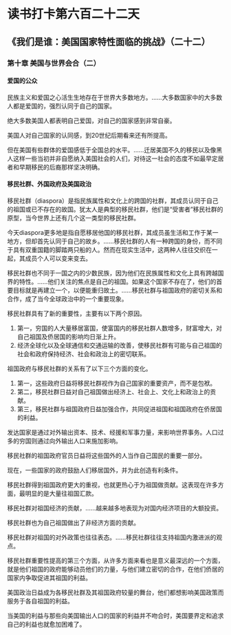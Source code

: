 # 读书打卡第六百二十二天
## 《我们是谁：美国国家特性面临的挑战》（二十二）
### 第十章 美国与世界会合（二）
#### 爱国的公众

民族主义和爱国之心活生生地存在于世界大多数地方。……大多数国家中的大多数人都是爱国的，强烈认同于自己的国家。

绝大多数美国人都表明自己爱国，对自己的国家感到非常自豪。

美国人对自己国家的认同感，到20世纪后期看来还有所提高。

但在美国有些群体的爱国感低于全国总的水平。……迁居美国不久的移民以及像黑人这样一些当初并非自愿纳入美国社会的人们，对待这一社会的态度不如最早定居者和早期移民的后裔那样坚决明确。

#### 移民社群、外国政府及美国政治

移民社群（diaspora）是指民族属性和文化上的跨国的社群，其成员认同于自己的祖国或已不存在的故国。犹太人是典型的移民社群，他们是“受害者”移民社群的原型，当今世界上还有几个这一类型的移民社群。

今天diaspora更多地是指自愿移居他国的移民社群，其成员虽生活和工作于某一地方，但却首先认同于自己的故乡。……移民社群的人有一种跨国的身份，而不同于具有双重国籍的脚踏两只船的人。然而在现实生活中，这两种人往往交织在一起，其成员个人可以变来变去。

移民社群也不同于一国之内的少数民族，因为他们在民族属性和文化上具有跨越国界的特性。……他们关注的焦点是自己的祖国。如果这个国家不存在了，他们的首要目标就是再建立一个，以便能重归故土。……移民社群与祖国政府的密切关系和合作，成了当今全球政治中的一个重要现象。

移民社群具有了新的重要性，主要有以下两个原因。
1. 第一，穷国的人大量移居富国，使富国内的移民社群人数增多，财富增大，对自己祖国及侨居国的影响均日渐上升。
2. 经济全球化以及全球通信和交通运输的改善，使移民社群有可能与自己祖国的社会和政府保持经济、社会和政治上的密切联系。

祖国政府与移民社群的关系有了以下三个方面的变化。
1. 第一，这些政府日益将移民社群视作为自己国家的重要资产，而不是包袱。
2. 第二，移民社群日益对自己祖国做出经济上、社会上、文化上和政治上的贡献。
3. 第三，移民社群与祖国政府日益加强合作，共同促进祖国和祖国政府在侨居国的利益。

发达国家是通过对外输出资本、技术、经援和军事力量，来影响世界事务。人口过多的穷国则通过向外输出人口来施加影响。

移民社群的祖国政府官员日益将这些国外的人当作自己国民的重要一部分。

现在，一些国家的政府鼓励人们移居国外，并为此创造有利条件。

移民社群得到祖国政府更大的重视，也就更热心于为祖国做贡献。这表现在许多方面，最明显的是大量往祖国汇款。

移民社群对祖国经济的贡献，……越来越多地表现为对国内经济项目的大额投资。

移民社群也为自己祖国做出了非经济方面的贡献。

移民社群对祖国的对外政策也往往表态。……移民社群往往支持祖国内激进派的观点。

移民社群重要性提高的第三个方面，从许多方面来看也是意义最深远的一个方面，就是他们祖国的政府能够动员他们的力量，与他们建立密切的合作，在他们侨居的国家内争取促进其祖国的利益。

美国政治日益成为各移民社群及其祖国政府较量的舞台，他们都想影响美国政策而服务于各自祖国的利益。

当美国的利益与那些向美国输出人口的国家的利益并不吻合时，美国要界定和追求自己的利益也就愈加困难了。